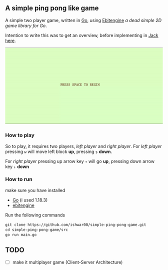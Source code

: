 ## A simple ping pong like game

A simple two player game, written in [Go](https://go.dev/), using [Ebitengine](https://ebiten.org/) _a dead simple 2D game library for Go_.

Intention to write this was to get an overview, before implementing in [Jack](https://drive.google.com/file/d/1rbHGZV8AK4UalmdJyivgt0fpPiD1Q6Vk/view) [here](https://github.com/ishwar00/NandToTetris/tree/main/nand2tetris/projects/09%20High-Level%20Language/ping-pong-game). 

![sample of game](ezgif.com-gif-maker.gif)

### How to play
So to play, it requires two players, _left player_ and _right player_. For _left player_ pressing `w` will move left block __up__, pressing `s` __down__.

For _right player_ pressing up arrow key `↑` will go __up__, pressing down arrow key `↓` __down__



### How to run
make sure you have installed 
- [Go](https://go.dev/dl/) (i used 1.18.3)
- [ebitengine](https://ebiten.org/documents/install.html)

Run the following commands

```
git clone https://github.com/ishwar00/simple-ping-pong-game.git
cd simple-ping-pong-game/src
go run main.go
```

## TODO
- [ ] make it multiplayer game (Client-Server Architecture)
